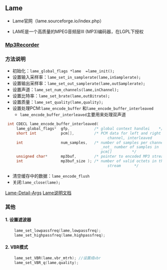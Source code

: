 ## Lame
- Lame官网（lame.sourceforge.io/index.php）

- LAME是一个高质量的MPEG音频层III (MP3)编码器，在LGPL下授权


### [Mp3Recorder](https://github.com/SheTieJun/Mp3Recorder)

### 方法说明
- 初始化：`lame_global_flags *lame  =lame_init();`
- 设置输入采样率：`lame_set_in_samplerate(lame,inSamplerate);`
- 设置输出采样率：`lame_set_out_samplerate(lame,outSamplerate);`
- 设置声道：`lame_set_num_channels(lame,inChannel);`
- 设置比特率：`lame_set_brate(lame,outBitrate);`
- 设置质量：`lame_set_quality(lame,quality);`
- 设置处理PCM:`lame_encode_buffer` 和`lame_encode_buffer_interleaved`
	- `lame_encode_buffer_interleaved`主要用来处理双声道
```C
 int CDECL lame_encode_buffer_interleaved(
     lame_global_flags*  gfp,           /* global context handlei    */
     short int           pcm[],         /* PCM data for left and right
                                              channel, interleaved     */
     int                 num_samples,   /* number of samples per channel,
                                           _not_ number of samples in
                                           pcm[]         */
     unsigned char*      mp3buf,        /* pointer to encoded MP3 stream */
     int                 mp3buf_size ); /* number of valid octets in this
                                              stream      */
```
- 清空缓存中的数据：`lame_encode_flush`
- 关闭:`lame_close(lame);`


[Lame-Detail-Args](https://doorxp.github.io/apple/2012/07/10/Lame-Detail-Args.html)
[Lame说明文档](https://www.jianshu.com/p/5208d6dcd7eb)


### 其他
#### 1. 设置滤波器
```C
    lame_set_lowpassfreq(lame,lowpassfreq);
    lame_set_highpassfreq(lame,highpassfreq);
```

#### 2. VBR模式
```C
    lame_set_VBR(lame,vbr_mtrh); //设置成vbr
    lame_set_VBR_q(lame,quality);
```